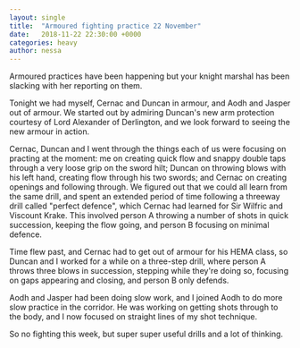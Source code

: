 ```yaml
---
layout: single
title:  "Armoured fighting practice 22 November"
date:   2018-11-22 22:30:00 +0000
categories: heavy
author: nessa
---
```

Armoured practices have been happening but your knight marshal has been slacking with her reporting on them. 

Tonight we had myself, Cernac and Duncan in armour, and Aodh and Jasper out of armour. We started out by admiring Duncan's new arm protection courtesy of Lord Alexander of Derlington, and we look forward to seeing the new armour in action. 

Cernac, Duncan and I went through the things each of us were focusing on practing at the moment: me on creating quick flow and snappy double taps through a very loose grip on the sword hilt; Duncan on throwing blows with his left hand, creating flow through his two swords; and Cernac on creating openings and following through. We figured out that we could all learn from the same drill, and spent an extended period of time following a threeway drill called "perfect defence", which Cernac had learned for Sir Wilfric and Viscount Krake. This involved person A throwing a number of shots in quick succession, keeping the flow going, and person B focusing on minimal defence. 

Time flew past, and Cernac had to get out of armour for his HEMA class, so Duncan and I worked for a while on a three-step drill, where person A throws three blows in succession, stepping while they're doing so, focusing on gaps appearing and closing, and person B only defends.

Aodh and Jasper had been doing slow work, and I joined Aodh to do more slow practice in the corridor. He was working on getting shots through to the body, and I now focused on straight lines of my shot technique. 

So no fighting this week, but super super useful drills and a lot of thinking.